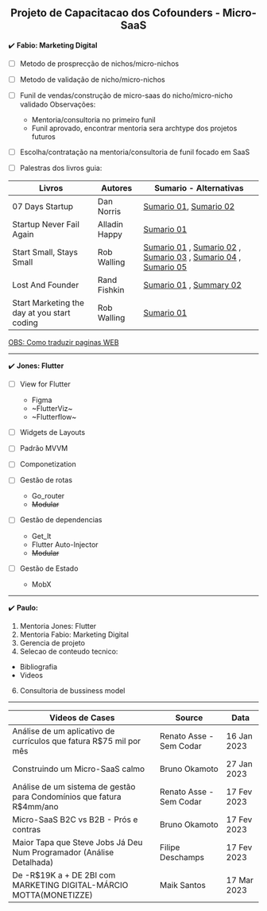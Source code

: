 <h2 align="center">Projeto de Capacitacao dos Cofounders - Micro-SaaS</h2>

:heavy_check_mark: **Fabio: Marketing Digital**

- [ ] Metodo de prosprecção de nichos/micro-nichos

- [ ] Metodo de validação de nicho/micro-nichos

- [ ] Funil de vendas/construção de micro-saas do nicho/micro-nicho validado Observações:
  - Mentoria/consultoria no primeiro funil
  - Funil aprovado, encontrar mentoria sera archtype dos projetos futuros

- [ ] Escolha/contratação na mentoria/consultoria de funil focado em SaaS

- [ ] Palestras dos livros guia:

<div align="center">
  
| Livros | Autores | Sumario - Alternativas |
| ------ | ------ | ------ |
| 07 Days Startup | Dan Norris | [Sumario 01](https://mrgavinbell.com/7-day-startup/), [Sumario 02](https://www.samuelthomasdavies.com/book-summaries/business/the-7-day-startup/) |
| Startup Never Fail Again | Alladin Happy | [Sumario 01](https://startupsventurecapital.com/startup-guide-86d026e68264) |
| Start Small, Stays Small | Rob Walling | [Sumario 01](https://filipesilva.me/notes/start-small-stay-small/) , [Sumario 02](https://github.com/elliotlarson/dev-notes/blob/master/books/start-small-stay-small-a-developers-guide-to-launching-a-startup.md) , [Sumario 03](https://sive.rs/book/StartSmallStaySmall) , [Sumario 04](https://jakobgreenfeld.com/start-walling) , [Sumario 05]() |
| Lost And Founder | Rand Fishkin | [Sumario 01](https://accessorytosuccess.com/blogs/books/lost-and-founder-book-summary-by-rand-fishkin) , [Summary 02](https://waiyancan.com/summary-lost-and-founder-rand-fishkin/)|
| Start Marketing the day at you start coding | Rob Walling | [Sumario 01](https://robwalling.com/2010/10/14/startup-marketing-part-6-why-you-should-start-marketing-the-day-you-start-coding/) |
 
</div>

[OBS: Como traduzir paginas WEB](https://support.google.com/chrome/answer/173424?hl=pt&co=GENIE.Platform%3DDesktop)

----

:heavy_check_mark: **Jones: Flutter**

- [ ] View for Flutter 
  - Figma
  - ~FlutterViz~
  - ~Flutterflow~

- [ ] Widgets de Layouts

- [ ] Padrão MVVM 

- [ ] Componetization 

- [ ] Gestão de rotas 
  - Go_router
  - ~~Modular~~
  

- [ ] Gestão de dependencias 
  - Get_It
  - Flutter Auto-Injector
  - ~~Modular~~

- [ ] Gestão de Estado
  - MobX

----

:heavy_check_mark: **Paulo:**
1. Mentoria Jones: Flutter
2. Mentoria Fabio: Marketing Digital 
3. Gerencia de projeto
4. Selecao de conteudo tecnico:
  - Bibliografia
  - Videos

6. Consultoria de bussiness model
  
----
<div align="center">

| Videos de Cases | Source | Data |
| ------ | ------ | ------ |
| Análise de um aplicativo de currículos que fatura R$75 mil por mês | Renato Asse - Sem Codar | 16 Jan 2023 |
| Construindo um Micro-SaaS calmo | Bruno Okamoto | 27 Jan 2023 |
| Análise de um sistema de gestão para Condomínios que fatura R$4mm/ano | Renato Asse - Sem Codar | 17 Fev 2023 |
| Micro-SaaS B2C vs B2B - Prós e contras | Bruno Okamoto | 17 Fev 2023 |
| Maior Tapa que Steve Jobs Já Deu Num Programador (Análise Detalhada) | Filipe Deschamps | 17 Fev 2023 |
| De -R$19K a + DE 2BI com MARKETING DIGITAL-MÁRCIO MOTTA(MONETIZZE)| Maik Santos | 17 Mar 2023 |

</div>
